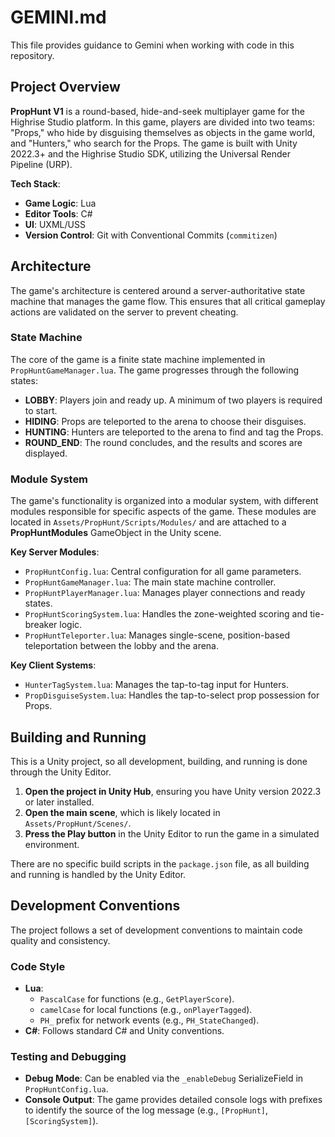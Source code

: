 # GEMINI.md

This file provides guidance to Gemini when working with code in this repository.

## Project Overview

**PropHunt V1** is a round-based, hide-and-seek multiplayer game for the Highrise Studio platform. In this game, players are divided into two teams: "Props," who hide by disguising themselves as objects in the game world, and "Hunters," who search for the Props. The game is built with Unity 2022.3+ and the Highrise Studio SDK, utilizing the Universal Render Pipeline (URP).

**Tech Stack**:
*   **Game Logic**: Lua
*   **Editor Tools**: C#
*   **UI**: UXML/USS
*   **Version Control**: Git with Conventional Commits (`commitizen`)

## Architecture

The game's architecture is centered around a server-authoritative state machine that manages the game flow. This ensures that all critical gameplay actions are validated on the server to prevent cheating.

### State Machine

The core of the game is a finite state machine implemented in `PropHuntGameManager.lua`. The game progresses through the following states:

*   **LOBBY**: Players join and ready up. A minimum of two players is required to start.
*   **HIDING**: Props are teleported to the arena to choose their disguises.
*   **HUNTING**: Hunters are teleported to the arena to find and tag the Props.
*   **ROUND_END**: The round concludes, and the results and scores are displayed.

### Module System

The game's functionality is organized into a modular system, with different modules responsible for specific aspects of the game. These modules are located in `Assets/PropHunt/Scripts/Modules/` and are attached to a **PropHuntModules** GameObject in the Unity scene.

**Key Server Modules**:
*   `PropHuntConfig.lua`: Central configuration for all game parameters.
*   `PropHuntGameManager.lua`: The main state machine controller.
*   `PropHuntPlayerManager.lua`: Manages player connections and ready states.
*   `PropHuntScoringSystem.lua`: Handles the zone-weighted scoring and tie-breaker logic.
*   `PropHuntTeleporter.lua`: Manages single-scene, position-based teleportation between the lobby and the arena.

**Key Client Systems**:
*   `HunterTagSystem.lua`: Manages the tap-to-tag input for Hunters.
*   `PropDisguiseSystem.lua`: Handles the tap-to-select prop possession for Props.

## Building and Running

This is a Unity project, so all development, building, and running is done through the Unity Editor.

1.  **Open the project in Unity Hub**, ensuring you have Unity version 2022.3 or later installed.
2.  **Open the main scene**, which is likely located in `Assets/PropHunt/Scenes/`.
3.  **Press the Play button** in the Unity Editor to run the game in a simulated environment.

There are no specific build scripts in the `package.json` file, as all building and running is handled by the Unity Editor.

## Development Conventions

The project follows a set of development conventions to maintain code quality and consistency.

### Code Style

*   **Lua**:
    *   `PascalCase` for functions (e.g., `GetPlayerScore`).
    *   `camelCase` for local functions (e.g., `onPlayerTagged`).
    *   `PH_` prefix for network events (e.g., `PH_StateChanged`).
*   **C#**: Follows standard C# and Unity conventions.


### Testing and Debugging

*   **Debug Mode**: Can be enabled via the `_enableDebug` SerializeField in `PropHuntConfig.lua`.
*   **Console Output**: The game provides detailed console logs with prefixes to identify the source of the log message (e.g., `[PropHunt]`, `[ScoringSystem]`).

